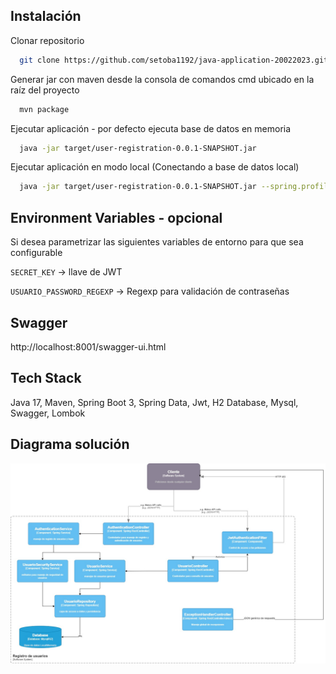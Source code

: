 
## Instalación

Clonar repositorio

```bash
  git clone https://github.com/setoba1192/java-application-20022023.git
```

Generar jar con maven desde la consola de comandos cmd ubicado en la raíz del proyecto

```bash
  mvn package
```

Ejecutar aplicación - por defecto ejecuta base de datos en memoria

```bash
  java -jar target/user-registration-0.0.1-SNAPSHOT.jar
```

Ejecutar aplicación en modo local (Conectando a base de datos local)

```bash
  java -jar target/user-registration-0.0.1-SNAPSHOT.jar --spring.profiles.active=local
```
## Environment Variables - opcional

Si desea parametrizar las siguientes variables de entorno para que sea configurable

`SECRET_KEY` -> llave de JWT

`USUARIO_PASSWORD_REGEXP` -> Regexp para validación de contraseñas


## Swagger

http://localhost:8001/swagger-ui.html

## Tech Stack

Java 17, Maven, Spring Boot 3, Spring Data, Jwt, H2 Database, Mysql, Swagger, Lombok

## Diagrama solución
<div align="center">
  <img src="https://github.com/setoba1192/java-application-20022023/blob/master/diagrama-solucion.jpg"/>
</div>
